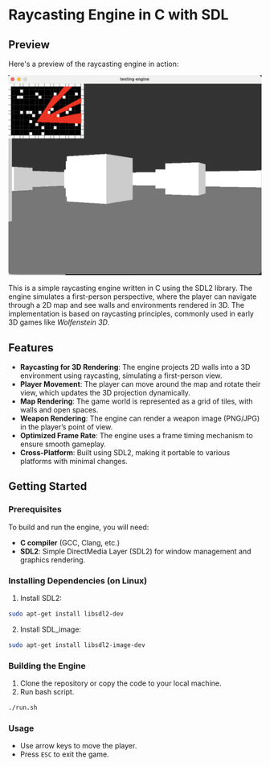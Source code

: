 # Raycasting Engine in C with SDL

## Preview

Here's a preview of the raycasting engine in action:

![Raycasting Engine Preview](preview.png)

This is a simple raycasting engine written in C using the SDL2 library. The engine simulates a first-person perspective, where the player can navigate through a 2D map and see walls and environments rendered in 3D. The implementation is based on raycasting principles, commonly used in early 3D games like *Wolfenstein 3D*.

## Features

- **Raycasting for 3D Rendering**: The engine projects 2D walls into a 3D environment using raycasting, simulating a first-person view.
- **Player Movement**: The player can move around the map and rotate their view, which updates the 3D projection dynamically.
- **Map Rendering**: The game world is represented as a grid of tiles, with walls and open spaces.
- **Weapon Rendering**: The engine can render a weapon image (PNG/JPG) in the player’s point of view.
- **Optimized Frame Rate**: The engine uses a frame timing mechanism to ensure smooth gameplay.
- **Cross-Platform**: Built using SDL2, making it portable to various platforms with minimal changes.

## Getting Started

### Prerequisites

To build and run the engine, you will need:

- **C compiler** (GCC, Clang, etc.)
- **SDL2**: Simple DirectMedia Layer (SDL2) for window management and graphics rendering.

### Installing Dependencies (on Linux)

1. Install SDL2:

```bash
sudo apt-get install libsdl2-dev
```

2. Install SDL_image:

```bash
sudo apt-get install libsdl2-image-dev
```

### Building the Engine

1. Clone the repository or copy the code to your local machine.
2. Run bash script.

```bash
./run.sh
```

### Usage

- Use arrow keys to move the player.
- Press `ESC` to exit the game.
